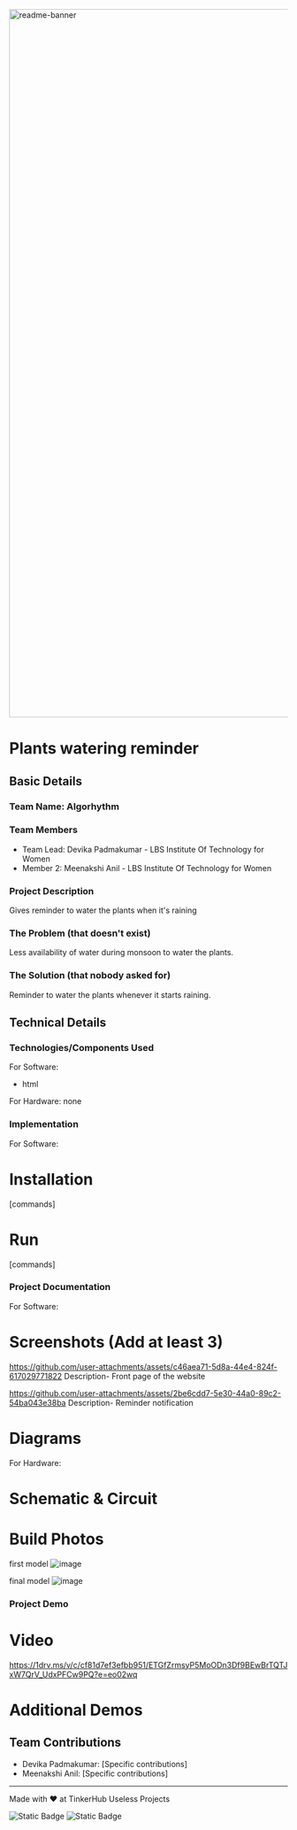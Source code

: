 <img width="1280" alt="readme-banner" src="https://github.com/user-attachments/assets/35332e92-44cb-425b-9dff-27bcf1023c6c">

# Plants watering reminder 


## Basic Details
### Team Name: Algorhythm


### Team Members
- Team Lead: Devika Padmakumar - LBS Institute Of Technology for Women 
- Member 2: Meenakshi Anil - LBS Institute Of Technology for Women 


### Project Description
Gives reminder to water the plants when it's raining 

### The Problem (that doesn't exist)
Less availability of water during monsoon to water the plants.

### The Solution (that nobody asked for)
Reminder to water the plants whenever it starts raining.

## Technical Details
### Technologies/Components Used
For Software:
- html


For Hardware:
none
### Implementation
For Software:
# Installation
[commands]

# Run
[commands]

### Project Documentation
For Software:

# Screenshots (Add at least 3)
https://github.com/user-attachments/assets/c46aea71-5d8a-44e4-824f-617029771822
Description- Front page of the website

https://github.com/user-attachments/assets/2be6cdd7-5e30-44a0-89c2-54ba043e38ba
Description- Reminder notification


# Diagrams


For Hardware:

# Schematic & Circuit


# Build Photos
first model
![image](https://github.com/user-attachments/assets/73cb9f34-d67b-4e83-84dc-b4b734b79256)

final model
![image](https://github.com/user-attachments/assets/04576ebf-b3cb-4961-afb9-9c1e961c0f2a)




### Project Demo
# Video
https://1drv.ms/v/c/cf81d7ef3efbb951/ETGfZrmsyP5MoODn3Df9BEwBrTQTJxW7QrV_UdxPFCw9PQ?e=eo02wq

# Additional Demos


## Team Contributions
- Devika Padmakumar: [Specific contributions]
- Meenakshi Anil: [Specific contributions]


---
Made with ❤️ at TinkerHub Useless Projects 

![Static Badge](https://img.shields.io/badge/TinkerHub-24?color=%23000000&link=https%3A%2F%2Fwww.tinkerhub.org%2F)
![Static Badge](https://img.shields.io/badge/UselessProject--24-24?link=https%3A%2F%2Fwww.tinkerhub.org%2Fevents%2FQ2Q1TQKX6Q%2FUseless%2520Projects)



